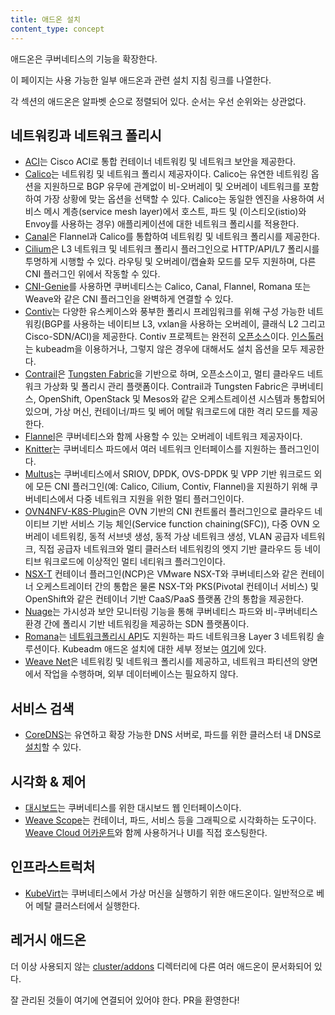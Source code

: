 ```yaml
---
title: 애드온 설치
content_type: concept
---
```


<!-- overview -->

애드온은 쿠버네티스의 기능을 확장한다.

이 페이지는 사용 가능한 일부 애드온과 관련 설치 지침 링크를 나열한다.

각 섹션의 애드온은 알파벳 순으로 정렬되어 있다. 순서는 우선 순위와는 상관없다.

<!-- body -->

## 네트워킹과 네트워크 폴리시

* [ACI](https://www.github.com/noironetworks/aci-containers)는 Cisco ACI로 통합 컨테이너 네트워킹 및 네트워크 보안을 제공한다.
* [Calico](https://docs.projectcalico.org/latest/introduction/)는 네트워킹 및 네트워크 폴리시 제공자이다. Calico는 유연한 네트워킹 옵션을 지원하므로 BGP 유무에 관계없이 비-오버레이 및 오버레이 네트워크를 포함하여 가장 상황에 맞는 옵션을 선택할 수 있다. Calico는 동일한 엔진을 사용하여 서비스 메시 계층(service mesh layer)에서 호스트, 파드 및 (이스티오(istio)와 Envoy를 사용하는 경우) 애플리케이션에 대한 네트워크 폴리시를 적용한다.
* [Canal](https://github.com/tigera/canal/tree/master/k8s-install)은 Flannel과 Calico를 통합하여 네트워킹 및 네트워크 폴리시를 제공한다.
* [Cilium](https://github.com/cilium/cilium)은 L3 네트워크 및 네트워크 폴리시 플러그인으로 HTTP/API/L7 폴리시를 투명하게 시행할 수 있다. 라우팅 및 오버레이/캡슐화 모드를 모두 지원하며, 다른 CNI 플러그인 위에서 작동할 수 있다.
* [CNI-Genie](https://github.com/Huawei-PaaS/CNI-Genie)를 사용하면 쿠버네티스는 Calico, Canal, Flannel, Romana 또는 Weave와 같은 CNI 플러그인을 완벽하게 연결할 수 있다.
* [Contiv](https://contiv.github.io)는 다양한 유스케이스와 풍부한 폴리시 프레임워크를 위해 구성 가능한 네트워킹(BGP를 사용하는 네이티브 L3, vxlan을 사용하는 오버레이, 클래식 L2 그리고 Cisco-SDN/ACI)을 제공한다. Contiv 프로젝트는 완전히 [오픈소스](https://github.com/contiv)이다. [인스톨러](https://github.com/contiv/install)는 kubeadm을 이용하거나, 그렇지 않은 경우에 대해서도 설치 옵션을 모두 제공한다.
* [Contrail](https://www.juniper.net/us/en/products-services/sdn/contrail/contrail-networking/)은 [Tungsten Fabric](https://tungsten.io)을 기반으로 하며, 오픈소스이고, 멀티 클라우드 네트워크 가상화 및 폴리시 관리 플랫폼이다. Contrail과 Tungsten Fabric은 쿠버네티스, OpenShift, OpenStack 및 Mesos와 같은 오케스트레이션 시스템과 통합되어 있으며, 가상 머신, 컨테이너/파드 및 베어 메탈 워크로드에 대한 격리 모드를 제공한다.
* [Flannel](https://github.com/coreos/flannel/blob/master/Documentation/kubernetes.md)은 쿠버네티스와 함께 사용할 수 있는 오버레이 네트워크 제공자이다.
* [Knitter](https://github.com/ZTE/Knitter/)는 쿠버네티스 파드에서 여러 네트워크 인터페이스를 지원하는 플러그인이다.
* [Multus](https://github.com/Intel-Corp/multus-cni)는 쿠버네티스에서 SRIOV, DPDK, OVS-DPDK 및 VPP 기반 워크로드 외에 모든 CNI 플러그인(예: Calico, Cilium, Contiv, Flannel)을 지원하기 위해 쿠버네티스에서 다중 네트워크 지원을 위한 멀티 플러그인이다.
* [OVN4NFV-K8S-Plugin](https://github.com/opnfv/ovn4nfv-k8s-plugin)은 OVN 기반의 CNI 컨트롤러 플러그인으로 클라우드 네이티브 기반 서비스 기능 체인(Service function chaining(SFC)), 다중 OVN 오버레이 네트워킹, 동적 서브넷 생성, 동적 가상 네트워크 생성, VLAN 공급자 네트워크, 직접 공급자 네트워크와 멀티 클러스터 네트워킹의 엣지 기반 클라우드 등 네이티브 워크로드에 이상적인 멀티 네티워크 플러그인이다.
* [NSX-T](https://docs.vmware.com/en/VMware-NSX-T/2.0/nsxt_20_ncp_kubernetes.pdf) 컨테이너 플러그인(NCP)은 VMware NSX-T와 쿠버네티스와 같은 컨테이너 오케스트레이터 간의 통합은 물론 NSX-T와 PKS(Pivotal 컨테이너 서비스) 및 OpenShift와 같은 컨테이너 기반 CaaS/PaaS 플랫폼 간의 통합을 제공한다.
* [Nuage](https://github.com/nuagenetworks/nuage-kubernetes/blob/v5.1.1-1/docs/kubernetes-1-installation.rst)는 가시성과 보안 모니터링 기능을 통해 쿠버네티스 파드와 비-쿠버네티스 환경 간에 폴리시 기반 네트워킹을 제공하는 SDN 플랫폼이다.
* [Romana](https://romana.io)는 [네트워크폴리시 API](/ko/docs/concepts/services-networking/network-policies/)도 지원하는 파드 네트워크용 Layer 3 네트워킹 솔루션이다. Kubeadm 애드온 설치에 대한 세부 정보는 [여기](https://github.com/romana/romana/tree/master/containerize)에 있다.
* [Weave Net](https://www.weave.works/docs/net/latest/kubernetes/kube-addon/)은 네트워킹 및 네트워크 폴리시를 제공하고, 네트워크 파티션의 양면에서 작업을 수행하며, 외부 데이터베이스는 필요하지 않다.

## 서비스 검색

* [CoreDNS](https://coredns.io)는 유연하고 확장 가능한 DNS 서버로, 파드를 위한 클러스터 내 DNS로 [설치](https://github.com/coredns/deployment/tree/master/kubernetes)할 수 있다.

## 시각화 &amp; 제어

* [대시보드](https://github.com/kubernetes/dashboard#kubernetes-dashboard)는 쿠버네티스를 위한 대시보드 웹 인터페이스이다.
* [Weave Scope](https://www.weave.works/documentation/scope-latest-installing/#k8s)는 컨테이너, 파드, 서비스 등을 그래픽으로 시각화하는 도구이다. [Weave Cloud 어카운트](https://cloud.weave.works/)와 함께 사용하거나 UI를 직접 호스팅한다.

## 인프라스트럭처

* [KubeVirt](https://kubevirt.io/user-guide/#/installation/installation)는 쿠버네티스에서 가상 머신을 실행하기 위한 애드온이다. 일반적으로 베어 메탈 클러스터에서 실행한다.

## 레거시 애드온

더 이상 사용되지 않는 [cluster/addons](https://git.k8s.io/kubernetes/cluster/addons) 디렉터리에 다른 여러 애드온이 문서화되어 있다.

잘 관리된 것들이 여기에 연결되어 있어야 한다. PR을 환영한다!
